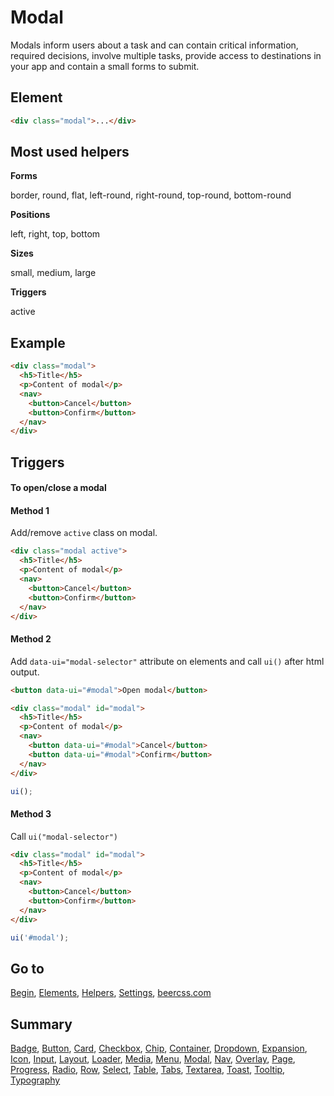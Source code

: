 # Modal

Modals inform users about a task and can contain critical information, required decisions, involve multiple tasks, provide access to destinations in your app and contain a small forms to submit.

## Element

```html
<div class="modal">...</div>
```

## Most used helpers

**Forms**

border, round, flat, left-round, right-round, top-round, bottom-round

**Positions**

left, right, top, bottom

**Sizes**

small, medium, large

**Triggers**

active

## Example

```html
<div class="modal">
  <h5>Title</h5>
  <p>Content of modal</p>
  <nav>
    <button>Cancel</button>
    <button>Confirm</button>
  </nav>
</div>
```

## Triggers 

#### To open/close a modal

#### Method 1

Add/remove `active` class on modal.

```html
<div class="modal active">
  <h5>Title</h5>
  <p>Content of modal</p>
  <nav>
    <button>Cancel</button>
    <button>Confirm</button>
  </nav>
</div>
```

#### Method 2

Add `data-ui="modal-selector"` attribute on elements and call `ui()` after html output.

```html
<button data-ui="#modal">Open modal</button>

<div class="modal" id="modal">
  <h5>Title</h5>
  <p>Content of modal</p>
  <nav>
    <button data-ui="#modal">Cancel</button>
    <button data-ui="#modal">Confirm</button>
  </nav>
</div>
```

```js
ui();
```

#### Method 3

Call `ui("modal-selector")`

```html
<div class="modal" id="modal">
  <h5>Title</h5>
  <p>Content of modal</p>
  <nav>
    <button>Cancel</button>
    <button>Confirm</button>
  </nav>
</div>
```

```js
ui('#modal');
```

## Go to

[Begin](https://github.com/beercss/beercss/blob/main/docs/INDEX.md), [Elements](https://github.com/beercss/beercss/blob/main/docs/ELEMENTS.md), [Helpers](https://github.com/beercss/beercss/blob/main/docs/HELPERS.md), [Settings](https://github.com/beercss/beercss/blob/main/docs/SETTINGS.md), [beercss.com](https://www.beercss.com)

## Summary

[Badge](https://github.com/beercss/beercss/blob/main/docs/BADGE.md), [Button](https://github.com/beercss/beercss/blob/main/docs/BUTTON.md), [Card](https://github.com/beercss/beercss/blob/main/docs/CARD.md), [Checkbox](https://github.com/beercss/beercss/blob/main/docs/CHECKBOX.md), [Chip](https://github.com/beercss/beercss/blob/main/docs/CHIP.md), [Container](https://github.com/beercss/beercss/blob/main/docs/CONTAINER.md), [Dropdown](https://github.com/beercss/beercss/blob/main/docs/DROPDOWN.md), [Expansion](https://github.com/beercss/beercss/blob/main/docs/EXPANSION.md), [Icon](https://github.com/beercss/beercss/blob/main/docs/ICON.md), [Input](https://github.com/beercss/beercss/blob/main/docs/INPUT.md), [Layout](https://github.com/beercss/beercss/blob/main/docs/LAYOUT.md), [Loader](https://github.com/beercss/beercss/blob/main/docs/LOADER.md), [Media](https://github.com/beercss/beercss/blob/main/docs/MEDIA.md), [Menu](https://github.com/beercss/beercss/blob/main/docs/MENU.md), [Modal](https://github.com/beercss/beercss/blob/main/docs/MODAL.md), [Nav](https://github.com/beercss/beercss/blob/main/docs/NAV.md), [Overlay](https://github.com/beercss/beercss/blob/main/docs/OVERLAY.md), [Page](https://github.com/beercss/beercss/blob/main/docs/PAGE.md), [Progress](https://github.com/beercss/beercss/blob/main/docs/PROGRESS.md), [Radio](https://github.com/beercss/beercss/blob/main/docs/RADIO.md), [Row](https://github.com/beercss/beercss/blob/main/docs/ROW.md), [Select](https://github.com/beercss/beercss/blob/main/docs/SELECT.md), [Table](https://github.com/beercss/beercss/blob/main/docs/TABLE.md), [Tabs](https://github.com/beercss/beercss/blob/main/docs/TABS.md), [Textarea](https://github.com/beercss/beercss/blob/main/docs/TEXTAREA.md), [Toast](https://github.com/beercss/beercss/blob/main/docs/TOAST.md), [Tooltip](https://github.com/beercss/beercss/blob/main/docs/TOOLTIP.md), [Typography](https://github.com/beercss/beercss/blob/main/docs/TUPOGRAPHY.md)
